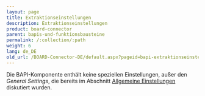 ```yaml
---
layout: page
title: Extraktionseinstellungen
description: Extraktionseinstellungen
product: board-connector
parent: bapis-und-funktionsbausteine
permalink: /:collection/:path
weight: 6
lang: de_DE
old_url: /BOARD-Connector-DE/default.aspx?pageid=bapi-extraktionseinstellungen
---
```


Die BAPI-Komponente enthält keine speziellen Einstellungen, außer den *General Settings*, die bereits im Abschnitt [Allgemeine Einstellungen]() diskutiert wurden.


